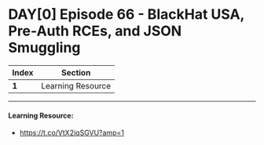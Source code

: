 # DAY[0] Episode 66 - BlackHat USA, Pre-Auth RCEs, and JSON Smuggling

Index | Section
--- | ---
**1** | Learning Resource

___


#### Learning Resource: 

* https://t.co/VtX2iqSGVU?amp=1